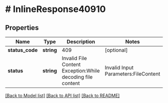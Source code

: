 # # InlineResponse40910

## Properties

Name | Type | Description | Notes
------------ | ------------- | ------------- | -------------
**status_code** | **string** | 409 | [optional]
**status** | **string** | Invalid File Content Exception:While decoding file content | Invalid Input Parameters:FileContent | [optional]

[[Back to Model list]](../../README.md#models) [[Back to API list]](../../README.md#endpoints) [[Back to README]](../../README.md)
